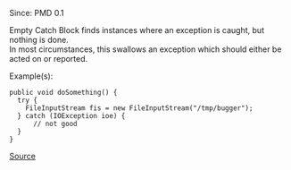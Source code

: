 Since: PMD 0.1

Empty Catch Block finds instances where an exception is caught, but nothing is done.  
In most circumstances, this swallows an exception which should either be acted on 
or reported.

Example(s):
```
public void doSomething() {
  try {
    FileInputStream fis = new FileInputStream("/tmp/bugger");
  } catch (IOException ioe) {
      // not good
  }
}
```

[Source](https://pmd.github.io/pmd-5.6.1/pmd-java/rules/java/empty.html#EmptyCatchBlock)
